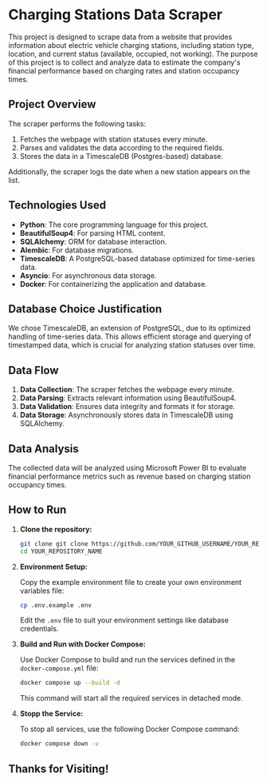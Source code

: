 # Charging Stations Data Scraper

This project is designed to scrape data from a website that provides information about electric vehicle charging stations, including station type, location, and current status (available, occupied, not working). The purpose of this project is to collect and analyze data to estimate the company's financial performance based on charging rates and station occupancy times.


## Project Overview

The scraper performs the following tasks:
1. Fetches the webpage with station statuses every minute.
2. Parses and validates the data according to the required fields.
3. Stores the data in a TimescaleDB (Postgres-based) database.

Additionally, the scraper logs the date when a new station appears on the list.

## Technologies Used

- **Python**: The core programming language for this project.
- **BeautifulSoup4**: For parsing HTML content.
- **SQLAlchemy**: ORM for database interaction.
- **Alembic**: For database migrations.
- **TimescaleDB**: A PostgreSQL-based database optimized for time-series data.
- **Asyncio**: For asynchronous data storage.
- **Docker**: For containerizing the application and database.

## Database Choice Justification

We chose TimescaleDB, an extension of PostgreSQL, due to its optimized handling of time-series data. This allows efficient storage and querying of timestamped data, which is crucial for analyzing station statuses over time.

## Data Flow

1. **Data Collection**: The scraper fetches the webpage every minute.
2. **Data Parsing**: Extracts relevant information using BeautifulSoup4.
3. **Data Validation**: Ensures data integrity and formats it for storage.
4. **Data Storage**: Asynchronously stores data in TimescaleDB using SQLAlchemy.

## Data Analysis

The collected data will be analyzed using Microsoft Power BI to evaluate financial performance metrics such as revenue based on charging station occupancy times.

## How to Run

1. **Clone the repository:**

    ```bash
    git clone git clone https://github.com/YOUR_GITHUB_USERNAME/YOUR_REPOSITORY_NAME.git
    cd YOUR_REPOSITORY_NAME
    ```

2. **Environment Setup:**

    Copy the example environment file to create your own environment variables file:

    ```bash
    cp .env.example .env
    ```

    Edit the `.env` file to suit your environment settings like database credentials.

3. **Build and Run with Docker Compose:**

    Use Docker Compose to build and run the services defined in the `docker-compose.yml` file:

    ```bash
    docker compose up --build -d
    ```

    This command will start all the required services in detached mode.
4. **Stopp the Service:**

   To stop all services, use the following Docker Compose command:

    ```bash
    docker compose down -v
    ```

## Thanks for Visiting!
